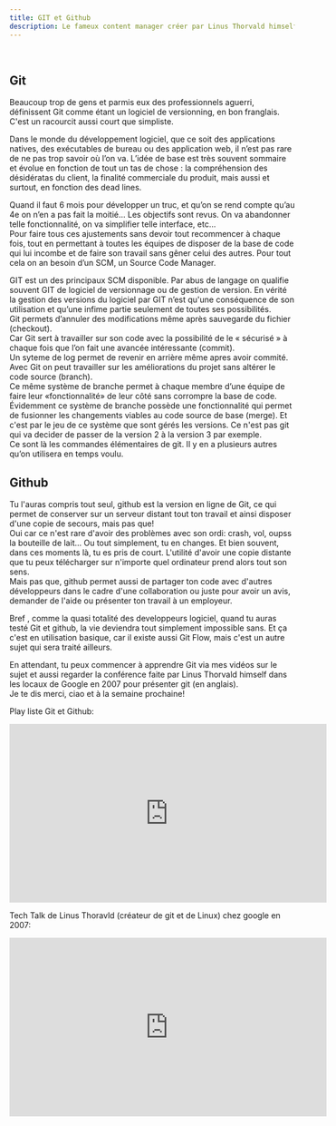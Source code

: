 ```yaml
---
title: GIT et Github
description: Le fameux content manager créer par Linus Thorvald himself et qui domine le monde.
---
```

<br>

## Git   
   
Beaucoup trop de gens et parmis eux des professionnels aguerri, définissent Git comme étant un logiciel de versionning, en bon franglais. C'est un racourcit aussi court que simpliste.   

Dans le monde du développement logiciel, que ce soit des applications natives, des exécutables de  bureau ou des application web, il n’est pas rare de ne pas trop savoir où l’on va. L’idée de base est très souvent sommaire et évolue en fonction de tout un tas de chose : la compréhension des désidératas du client, la finalité commerciale du produit, mais aussi et surtout, en fonction des dead lines.   

Quand il faut 6 mois pour développer un truc, et qu’on se rend compte qu’au 4e on n’en a pas fait la moitié… Les objectifs sont revus. On va abandonner telle fonctionnalité, on va simplifier telle interface, etc...   
Pour faire tous ces ajustements sans devoir tout recommencer à chaque fois, tout en permettant à toutes les équipes de disposer de la base de code qui lui incombe et de faire son travail sans gêner celui des autres. Pour tout cela on an besoin d’un SCM, un Source Code Manager.   
   
GIT est un des principaux SCM disponible. Par abus de langage on qualifie souvent GIT de logiciel de versionnage ou de gestion de version. En vérité la gestion des versions du logiciel par GIT n’est qu'une conséquence de son utilisation et qu’une infime partie seulement de toutes ses possibilités.   
Git permets d’annuler des modifications même après sauvegarde du fichier (checkout).   
Car Git sert à travailler sur son code avec la possibilité de le « sécurisé » à chaque fois que l’on fait une avancée intéressante (commit).   
Un syteme de log permet de revenir en arrière même apres avoir commité.   
Avec Git on peut travailler sur les améliorations du projet sans altérer le code source (branch).   
Ce même système de branche permet à chaque membre d’une équipe de faire leur «fonctionnalité» de leur côté sans corrompre la base de code.   
Évidemment ce système de branche possède une fonctionnalité qui permet de fusionner les changements viables au code source de base (merge). Et c'est par le jeu de ce système que sont gérés les versions. Ce n'est pas git qui va decider de passer de la version 2 à la version 3 par exemple.   
Ce sont là les commandes élémentaires de git. Il y en a plusieurs autres qu’on utilisera en temps voulu.
   

## Github   
   
Tu l'auras compris tout seul, github est la version en ligne de Git, ce qui permet de conserver sur un serveur distant tout ton travail et ainsi disposer d'une copie de secours, mais pas que!   
Oui car ce n'est rare d'avoir des problèmes avec son ordi: crash, vol, oupss la bouteille de lait... Ou tout simplement, tu en changes. Et bien souvent, dans ces moments là, tu es pris de court. L'utilité d'avoir une copie distante que tu peux télécharger sur n'importe quel ordinateur prend alors tout son sens.   
Mais pas que, github permet aussi de partager ton code avec d'autres développeurs dans le cadre d'une collaboration ou juste pour avoir un avis, demander de l'aide ou présenter ton travail à un employeur.   
   
Bref , comme la quasi totalité des developpeurs logiciel, quand tu auras testé Git et github, la vie deviendra tout simplement impossible sans. Et ça c'est en utilisation basique, car il existe aussi Git Flow, mais c'est un autre sujet qui sera traité ailleurs.   
   
En attendant, tu peux commencer à apprendre Git via mes vidéos sur le sujet et aussi regarder la conférence faite par Linus Thorvald himself dans les locaux de Google en 2007 pour présenter git (en anglais).   
Je te dis merci, ciao et à la semaine prochaine!   
   
   
Play liste Git et Github:   
   

<div class="vdo">
  <iframe width="560" height="315" src="https://www.youtube.com/embed/tBJ0UatJxCY" title="YouTube video player" frameborder="0" allow="accelerometer; autoplay; clipboard-write; encrypted-media; gyroscope; picture-in-picture" allowfullscreen></iframe>
</div>   
   
Tech Talk de Linus Thoravld (créateur de git et de Linux) chez google en 2007:   
   

<div class="vdo">
  <iframe width="560" height="315" src="https://www.youtube.com/embed/4XpnKHJAok8" title="YouTube video player" frameborder="0" allow="accelerometer; autoplay; clipboard-write; encrypted-media; gyroscope; picture-in-picture" allowfullscreen></iframe>
</div>

<br>
<br>
<br>
<Nav-blog />
<br>
<br>